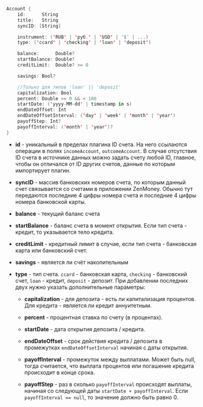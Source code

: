 ```Swift
Account {
    id:      String
    title:   String
    syncID: [String]

    instrument: ('RUB' | 'руб.' | 'USD' | '$' | ...)
    type: ('ccard' | 'checking' | 'loan' | 'deposit')

    balance:      Double?
    startBalance: Double?
    creditLimit:  Double? >= 0

    savings: Bool?

    //Только для типов 'loan' || 'deposit'
    capitalization: Bool
    percent: Double >= 0 && < 100
    startDate: ('yyyy-MM-dd' | timestamp in s)
    endDateOffset: Int
    endDateOffsetInterval: ('day' | 'week' | 'month' | 'year')
    payoffStep: Int?
    payoffInterval: ('month' | 'year')?
}
```

-   **id** - уникальный в пределах плагина ID счета. На него ссылаются операции
    в полях `incomeAccount`, `outcomeAccount`. В случае отсутствия ID счета в
    источнике данных можно задать счету любой ID, главное, чтобы он отличался
    от ID других счетов, данные по которым импортирует плагин.

-   **syncID** - массив банковских номеров счета, по которым данный счет
    связывается со счетами в приложении ZenMoney. Обычно тут передаются
    последние 4 цифры номера счета и последние 4 цифры номера банковской карты.

-   **balance** - текущий баланс счета

-   **startBalance** - баланс счета в момент открытия. Если тип счета - кредит,
    то указывается тело кредита.

-   **creditLimit** - кредитный лимит в случае, если тип счета - банковская
    карта или банковский счет.

-   **savings** - является ли счёт накопительным

-   **type** - тип счета. `ccard` - банковская карта, `checking` - банковский
    счет, `loan` - кредит, `deposit` - депозит. При добавлении последних двух
    нужно указать дополнительные параметры:

    -   **capitalization** - для депозита - есть ли капитализация процентов.
        Для кредита - является ли кредит аннуитетным.

    -   **percent** - процентная ставка по счету (в процентах).

    -   **startDate** - дата открытия депозита / кредита.

    -   **endDateOffset** - срок действия кредита / депозита в промежутках
        `endDateOffsetInterval` начиная с даты открытия.

    -   **payoffInterval** - промежуток между выплатами. Может быть null, тогда
        считается, что выплата процентов или погашение кредита происходит в
        конце срока.

    -   **payoffStep** - раз в сколько `payoffInterval` происходят выплаты,
        начиная со следующей даты `startDate + payoffInterval`. Если
        `payoffInterval == null`, то значение должно быть равно 0.
